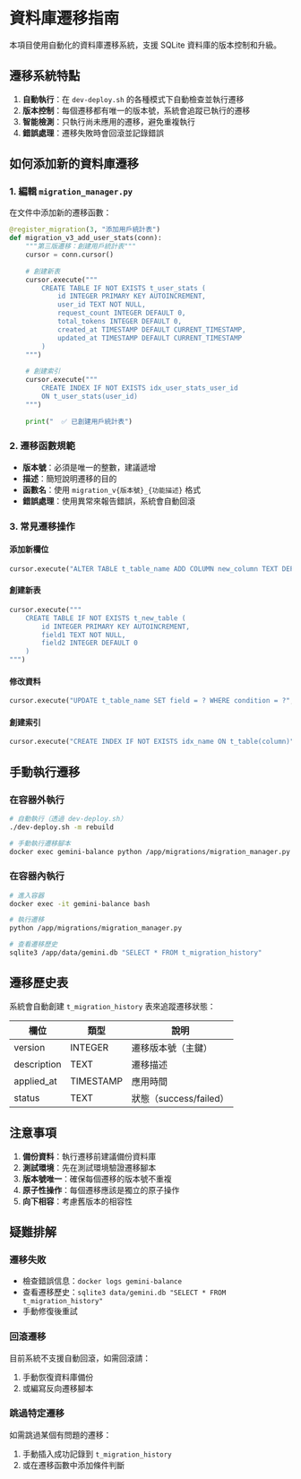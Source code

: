 # 資料庫遷移指南

本項目使用自動化的資料庫遷移系統，支援 SQLite 資料庫的版本控制和升級。

## 遷移系統特點

1. **自動執行**：在 `dev-deploy.sh` 的各種模式下自動檢查並執行遷移
2. **版本控制**：每個遷移都有唯一的版本號，系統會追蹤已執行的遷移
3. **智能檢測**：只執行尚未應用的遷移，避免重複執行
4. **錯誤處理**：遷移失敗時會回滾並記錄錯誤

## 如何添加新的資料庫遷移

### 1. 編輯 `migration_manager.py`

在文件中添加新的遷移函數：

```python
@register_migration(3, "添加用戶統計表")
def migration_v3_add_user_stats(conn):
    """第三版遷移：創建用戶統計表"""
    cursor = conn.cursor()
    
    # 創建新表
    cursor.execute("""
        CREATE TABLE IF NOT EXISTS t_user_stats (
            id INTEGER PRIMARY KEY AUTOINCREMENT,
            user_id TEXT NOT NULL,
            request_count INTEGER DEFAULT 0,
            total_tokens INTEGER DEFAULT 0,
            created_at TIMESTAMP DEFAULT CURRENT_TIMESTAMP,
            updated_at TIMESTAMP DEFAULT CURRENT_TIMESTAMP
        )
    """)
    
    # 創建索引
    cursor.execute("""
        CREATE INDEX IF NOT EXISTS idx_user_stats_user_id 
        ON t_user_stats(user_id)
    """)
    
    print("  ✅ 已創建用戶統計表")
```

### 2. 遷移函數規範

- **版本號**：必須是唯一的整數，建議遞增
- **描述**：簡短說明遷移的目的
- **函數名**：使用 `migration_v{版本號}_{功能描述}` 格式
- **錯誤處理**：使用異常來報告錯誤，系統會自動回滾

### 3. 常見遷移操作

#### 添加新欄位
```python
cursor.execute("ALTER TABLE t_table_name ADD COLUMN new_column TEXT DEFAULT ''")
```

#### 創建新表
```python
cursor.execute("""
    CREATE TABLE IF NOT EXISTS t_new_table (
        id INTEGER PRIMARY KEY AUTOINCREMENT,
        field1 TEXT NOT NULL,
        field2 INTEGER DEFAULT 0
    )
""")
```

#### 修改資料
```python
cursor.execute("UPDATE t_table_name SET field = ? WHERE condition = ?", (value, condition))
```

#### 創建索引
```python
cursor.execute("CREATE INDEX IF NOT EXISTS idx_name ON t_table(column)")
```

## 手動執行遷移

### 在容器外執行
```bash
# 自動執行（透過 dev-deploy.sh）
./dev-deploy.sh -m rebuild

# 手動執行遷移腳本
docker exec gemini-balance python /app/migrations/migration_manager.py
```

### 在容器內執行
```bash
# 進入容器
docker exec -it gemini-balance bash

# 執行遷移
python /app/migrations/migration_manager.py

# 查看遷移歷史
sqlite3 /app/data/gemini.db "SELECT * FROM t_migration_history"
```

## 遷移歷史表

系統會自動創建 `t_migration_history` 表來追蹤遷移狀態：

| 欄位 | 類型 | 說明 |
|------|------|------|
| version | INTEGER | 遷移版本號（主鍵） |
| description | TEXT | 遷移描述 |
| applied_at | TIMESTAMP | 應用時間 |
| status | TEXT | 狀態（success/failed） |

## 注意事項

1. **備份資料**：執行遷移前建議備份資料庫
2. **測試環境**：先在測試環境驗證遷移腳本
3. **版本號唯一**：確保每個遷移的版本號不重複
4. **原子性操作**：每個遷移應該是獨立的原子操作
5. **向下相容**：考慮舊版本的相容性

## 疑難排解

### 遷移失敗
- 檢查錯誤信息：`docker logs gemini-balance`
- 查看遷移歷史：`sqlite3 data/gemini.db "SELECT * FROM t_migration_history"`
- 手動修復後重試

### 回滾遷移
目前系統不支援自動回滾，如需回滾請：
1. 手動恢復資料庫備份
2. 或編寫反向遷移腳本

### 跳過特定遷移
如需跳過某個有問題的遷移：
1. 手動插入成功記錄到 `t_migration_history`
2. 或在遷移函數中添加條件判斷